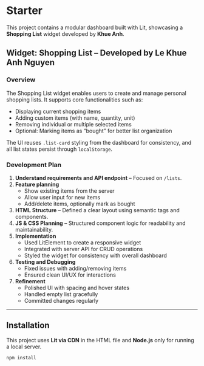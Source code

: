 # Starter
This project contains a modular dashboard built with Lit, showcasing a **Shopping List** widget developed by **Khue Anh**.

## Widget: Shopping List – Developed by Le Khue Anh Nguyen

### Overview
The Shopping List widget enables users to create and manage personal shopping lists. It supports core functionalities such as:
- Displaying current shopping items
- Adding custom items (with name, quantity, unit)
- Removing individual or multiple selected items
- Optional: Marking items as “bought” for better list organization

The UI reuses `.list-card` styling from the dashboard for consistency, and all list states persist through `localStorage`.

### Development Plan
1. **Understand requirements and API endpoint** – Focused on `/lists`.
2. **Feature planning**
   - Show existing items from the server
   - Allow user input for new items
   - Add/delete items, optionally mark as bought
3. **HTML Structure** – Defined a clear layout using semantic tags and components.
4. **JS & CSS Planning** – Structured component logic for readability and maintainability.
5. **Implementation**
   - Used LitElement to create a responsive widget
   - Integrated with server API for CRUD operations
   - Styled the widget for consistency with overall dashboard
6. **Testing and Debugging**
   - Fixed issues with adding/removing items
   - Ensured clean UI/UX for interactions
7. **Refinement**
   - Polished UI with spacing and hover states
   - Handled empty list gracefully
   - Committed changes regularly
---

## Installation

This project uses **Lit via CDN** in the HTML file and **Node.js** only for running a local server.

```bash
npm install
